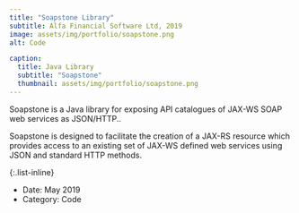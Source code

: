 ```yaml
---
title: "Soapstone Library"
subtitle: Alfa Financial Software Ltd, 2019
image: assets/img/portfolio/soapstone.png
alt: Code

caption:
  title: Java Library
  subtitle: "Soapstone"
  thumbnail: assets/img/portfolio/soapstone.png
---
```

Soapstone is a Java library for exposing API catalogues of JAX-WS SOAP web services as JSON/HTTP..<br>

Soapstone is designed to facilitate the creation of a JAX-RS resource which provides access 
to an existing set of JAX-WS defined web services using JSON and standard HTTP methods.

{:.list-inline}
- Date: May 2019
- Category: Code

